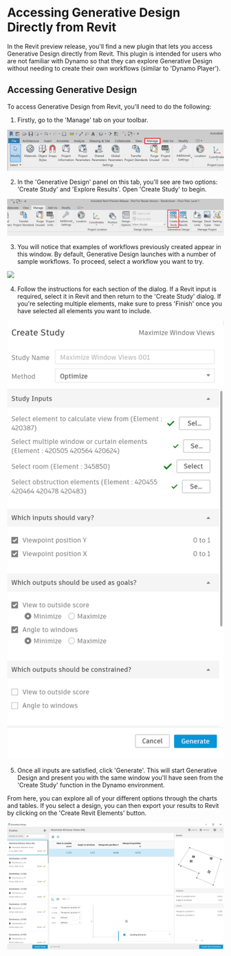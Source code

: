 # Accessing Generative Design Directly from Revit

In the Revit preview release, you'll find a new plugin that lets you access Generative Design directly from Revit. This plugin is intended for users who are not familiar with Dynamo so that they can explore Generative Design without needing to create their own workflows \(similar to 'Dynamo Player'\).

## Accessing Generative Design

To access Generative Design from Revit, you'll need to do the following:

1. Firstly, go to the 'Manage' tab on your toolbar.

![](../../.gitbook/assets/accessrefinery1.png)

2. In the 'Generative Design' panel on this tab, you'll see are two options: 'Create Study' and 'Explore Results'. Open 'Create Study' to begin.

![](../../.gitbook/assets/accessrefinery2%20%281%29.png)

3. You will notice that examples of workflows previously created appear in this window. By default, Generative Design launches with a number of sample workflows. To proceed, select a workflow you want to try.

![](../../.gitbook/assets/accessrefinery3%20%281%29.png)

4. Follow the instructions for each section of the dialog. If a Revit input is required, select it in Revit and then return to the 'Create Study' dialog. If you're selecting multiple elements, make sure to press 'Finish' once you have selected all elements you want to include.

![](../../.gitbook/assets/accessrefinery4%20%281%29.png)

5. Once all inputs are satisfied, click 'Generate'. This will start Generative Design and present you with the same window you'll have seen from the 'Create Study' function in the Dynamo environment. 

From here, you can explore all of your different options through the charts and tables. If you select a design, you can then export your results to Revit by clicking on the 'Create Revit Elements' button.

![](../../.gitbook/assets/accessrefinery5.png)

